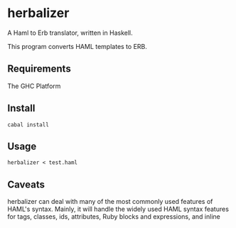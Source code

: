 # herbalizer

A Haml to Erb translator, written in Haskell.

This program converts HAML templates to ERB. 


## Requirements

The GHC Platform

## Install

    cabal install 

## Usage

    herbalizer < test.haml 



## Caveats

herbalizer can deal with many of the most commonly used features of HAML's
syntax.  Mainly, it will handle the widely used HAML syntax features for tags,
classes, ids, attributes, Ruby blocks and expressions, and inline <script>
content.

I wrote it so that I could process the sorts of HAML templates that I
personally deal with.  YMMV.

But as this is an alpha release, `herbalizer` can't yet recognize some less
commonly used HAML contructs such as 

1. HTML-style () Attributes
1. :class and :id attributes specified as a Ruby array
1. Filters besides `:javascript`; these are just rendered inside HTML tags named after the filter
1. Whitespace preservation sytnax
1. Escaping HTML &= syntax
1. Unescaping HTML != syntax
1. Multiline | syntax
1. Ruby Interpolation #{} within plain text
1. Conditional /[] comments
1. Haml Comments
1. Doctype !!! directives

